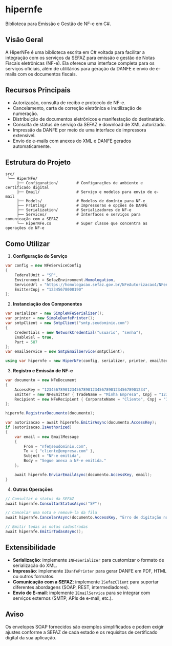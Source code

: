# hipernfe

Biblioteca para Emissão e Gestão de NF-e em C#.

## Visão Geral

A HiperNFe é uma biblioteca escrita em C# voltada para facilitar a integração com os serviços da SEFAZ para emissão e gestão de Notas Fiscais eletrônicas (NF-e). Ela oferece uma interface completa para os serviços oficiais, além de utilitários para geração da DANFE e envio de e-mails com os documentos fiscais.

## Recursos Principais

- Autorização, consulta de recibo e protocolo de NF-e.
- Cancelamento, carta de correção eletrônica e inutilização de numeração.
- Distribuição de documentos eletrônicos e manifestação do destinatário.
- Consulta de status de serviço da SEFAZ e download de XML autorizado.
- Impressão da DANFE por meio de uma interface de impressora extensível.
- Envio de e-mails com anexos do XML e DANFE gerados automaticamente.

## Estrutura do Projeto

```
src/
 └── HiperNFe/
     ├── Configuration/        # Configurações de ambiente e certificado digital
     ├── Email/                # Serviço e modelos para envio de e-mail
     ├── Models/               # Modelos de domínio para NF-e
     ├── Printing/             # Impressoras e opções de DANFE
     ├── Serialization/        # Serializadores de NF-e
     ├── Services/             # Interfaces e serviços para comunicação com a SEFAZ
     └── HiperNFe.cs           # Super classe que concentra as operações de NF-e
```

## Como Utilizar

1. **Configuração do Serviço**

```csharp
var config = new NFeServiceConfig
{
    FederalUnit = "SP",
    Environment = SefazEnvironment.Homologation,
    ServiceUrl = "https://homologacao.sefaz.gov.br/NFeAutorizacao4/NFeAutorizacao4.asmx",
    EmitterCnpj = "12345678000190"
};
```

2. **Instanciação dos Componentes**

```csharp
var serializer = new SimpleNFeSerializer();
var printer = new SimpleDanfePrinter();
var smtpClient = new SmtpClient("smtp.seudominio.com")
{
    Credentials = new NetworkCredential("usuario", "senha"),
    EnableSsl = true,
    Port = 587
};
var emailService = new SmtpEmailService(smtpClient);

using var hipernfe = new HiperNFe(config, serializer, printer, emailService);
```

3. **Registro e Emissão de NF-e**

```csharp
var documento = new NFeDocument
{
    AccessKey = "12345678901234567890123456789012345678901234",
    Emitter = new NFeEmitter { TradeName = "Minha Empresa", Cnpj = "12345678000190" },
    Recipient = new NFeRecipient { CorporateName = "Cliente", Cnpj = "10987654000199" }
};

hipernfe.RegistrarDocumento(documento);

var autorizacao = await hipernfe.EmitirAsync(documento.AccessKey);
if (autorizacao.IsAuthorized)
{
    var email = new EmailMessage
    {
        From = "nfe@seudominio.com",
        To = { "cliente@empresa.com" },
        Subject = "NF-e emitida",
        Body = "Segue anexa a NF-e emitida."
    };

    await hipernfe.EnviarEmailAsync(documento.AccessKey, email);
}
```

4. **Outras Operações**

```csharp
// Consultar o status da SEFAZ
await hipernfe.ConsultarStatusAsync("SP");

// Cancelar uma nota e removê-la da fila
await hipernfe.CancelarAsync(documento.AccessKey, "Erro de digitação nos dados da NF-e");

// Emitir todas as notas cadastradas
await hipernfe.EmitirTodasAsync();
```

## Extensibilidade

- **Serialização**: implemente `INFeSerializer` para customizar o formato de serialização do XML.
- **Impressão**: implemente `IDanfePrinter` para gerar DANFE em PDF, HTML ou outros formatos.
- **Comunicação com a SEFAZ**: implemente `ISefazClient` para suportar diferentes abordagens (SOAP, REST, intermediadores).
- **Envio de E-mail**: implemente `IEmailService` para se integrar com serviços externos (SMTP, APIs de e-mail, etc.).

## Aviso

Os envelopes SOAP fornecidos são exemplos simplificados e podem exigir ajustes conforme a SEFAZ de cada estado e os requisitos de certificado digital da sua aplicação.
